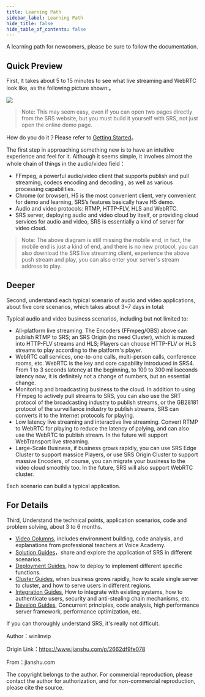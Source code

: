 ```yaml
---
title: Learning Path
sidebar_label: Learning Path
hide_title: false
hide_table_of_contents: false
---
```


A learning path for newcomers, please be sure to follow the documentation.

## Quick Preview

First, It takes about 5 to 15 minutes to see what live streaming and WebRTC look like, as the following picture shown:。

![](/img/doc-learning-path-001.png)

> Note: This may seem easy, even if you can open two pages directly from the SRS website, but you must build it yourself with SRS, not just open the online demo page.

How do you do it？Please refer to [Getting Started](./getting-started)。

The first step in approaching something new is to have an intuitive experience and feel for it. Although it seems simple, it involves almost the whole chain of things in the audio/video field：
- FFmpeg, a powerful audio/video client that supports publish and pull streaming, codecs encoding and decoding , as well as various processing capabilities.
- Chrome (or browser), H5 is the most convenient client, very convenient for demo and learning, SRS’s features basically have H5 demo.
- Audio and video protocols: RTMP, HTTP-FLV, HLS and WebRTC.
- SRS server, deploying audio and video cloud by itself, or providing cloud services for audio and video, SRS is essentially a kind of server for video cloud.

> Note: The above diagram is still missing the mobile end, in fact, the mobile end is just a kind of end, and there is no new protocol, you can also download the SRS live streaming client, experience the above push stream and play, you can also enter your server's stream address to play.

## Deeper

Second, understand each typical scenario of audio and video applications, about five core scenarios, which takes about 3~7 days in total:

Typical audio and video business scenarios, including but not limited to:
- All-platform live streaming. The Encoders (FFmpeg/OBS) above can publish RTMP to SRS; an SRS Origin (no need Cluster), which is muxed into HTTP-FLV streams and HLS; Players can choose HTTP-FLV or HLS streams to play according to the platform's player.
- WebRTC call services, one-to-one calls, multi-person calls, conference rooms, etc. WebRTC is the key and core capability introduced in SRS4. From 1 to 3 seconds latency at the beginning, to 100 to 300 milliseconds latency now, it is definitely not a change of numbers, but an essential change.
- Monitoring and broadcasting business to the cloud. In addition to using FFmpeg to actively pull streams to SRS, you can also use the SRT protocol of the broadcasting industry to publish streams, or the GB28181 protocol of the surveillance industry to publish streams, SRS can converts it to the Internet protocols for playing.
- Low latency live streaming and interactive live streaming. Convert RTMP to WebRTC for playing to reduce the latency of palying, and can also use the WebRTC to publish stream. In the future will support WebTransport live streaming.
- Large-Scale Business, if business grows rapidly, you can use SRS Edge Cluster to support massice Players, or use SRS Origin Cluster to support massive Encoders, of course, you can migrate your business to the video cloud smoothly too. In the future, SRS will also support WebRTC cluster.

Each scenario can build a typical application.

## For Details

Third, Understand the technical points, application scenarios, code and problem solving, about 3 to 6 months.

- [Video Columns](./introduction#effective-srs), includes environment building, code analysis, and explanations from professional teachers at Voice Academy.
- [Solution Guides](./introduction#solution-guides)，share and explore the application of SRS in different scenarios.
- [Deployment Guides](./introduction#deployment-guides), how to deploy to implement different specific functions.
- [Cluster Guides](./introduction#cluster-guides), when business grows rapidly, how to scale single server to cluster, and how to serve users in different regions.
- [Integration Guides](./introduction#integration-guides), How to integrate with existing systems, how to authenticate users, security and anti-stealing chain mechanisms, etc.
- [Develop Guides](./introduction#develop-guide), Concurrent principles, code analysis, high performance server framework, performance optimization, etc.

If you can thoroughly understand SRS, it's really not difficult.

Author：winlinvip

Origin Link：https://www.jianshu.com/p/2662df9fe078

From：jianshu.com

The copyright belongs to the author. For commercial reproduction, please contact the author for authorization, and for non-commercial reproduction, please cite the source.
